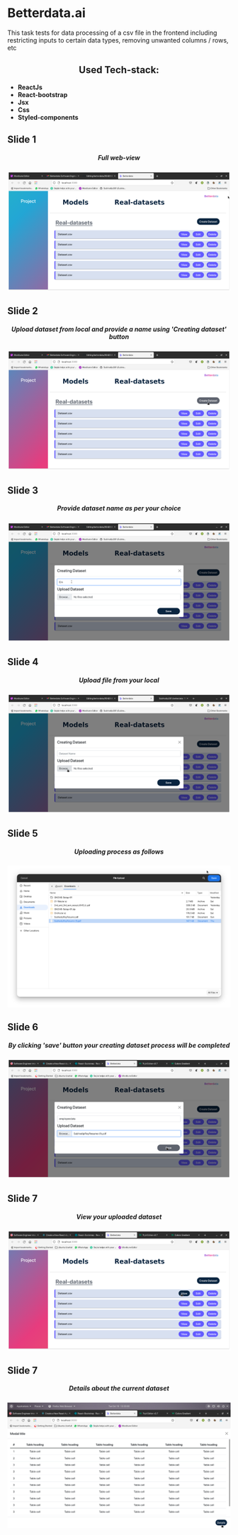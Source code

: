 # Betterdata.ai
This task tests for data processing of a csv file in the frontend including restricting inputs to certain data types, removing unwanted columns / rows, etc 
<h2 align ="center">
Used Tech-stack:
</h2>
<ul>
  <li><b>ReactJs</b> </li>
  <li><b>React-bootstrap</b></li>
  <li><b>Jsx</b></li>
  <li><b>Css</b></li>
  <li><b>Styled-components</b></li>
  </ul>
  
<div align="center">
  <h2 align ="left"> Slide 1 </h2>
  <h5> Full web-view </h5>
  <img alt="Slide 1" src="./Screenshots/1.2.png" />
</div>
<div align="center">
  <h2 align ="left"> Slide 2 </h2>
  <h5> Upload dataset from local and provide a name using 'Creating dataset' button </h5>
  <img alt="Slide 2" src="./Screenshots/1.3.png" />
</div>
<div align="center">
  <h2 align ="left"> Slide 3 </h2>
  <h5> Provide dataset name as per your choice</h5>
  <img alt="Slide 3" src="./Screenshots/1.4.png" />
</div>
<div align="center">
  <h2 align ="left"> Slide 4 </h2>
  <h5> Upload file from your local </h5>
  <img alt="Slide 4" src="./Screenshots/98.png" />
</div>

<div align="center">
  <h2 align ="left"> Slide 5 </h2>
  <h5> Uploading process as follows </h5>
  <img alt="Slide 5" src="./Screenshots/3.png" />
</div>

<div align="center">
  <h2 align ="left"> Slide 6 </h2>
  <h5> By clicking 'save' button your creating dataset process will be completed </h5>
  <img alt="Slide 6" src="./Screenshots/4.png" />
</div>
<div align="center">
  <h2 align ="left"> Slide 7 </h2>
  <h5> View your uploaded dataset </h5>
  <img alt="Slide 7" src="./Screenshots/5.png" />
</div>
<div align="center">
  <h2 align ="left"> Slide 7  </h2> 
  <h5> Details about the current dataset</h5>
  <img alt="Slide 8" src="./Screenshots/6.png" />
</div>
